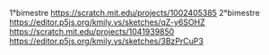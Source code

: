1°bimestre
https://scratch.mit.edu/projects/1002405385
2°bimestre
https://editor.p5js.org/kmily.vs/sketches/qZ-y6SOHZ
https://scratch.mit.edu/projects/1041939850
https://editor.p5js.org/kmily.vs/sketches/3BzPrCuP3
